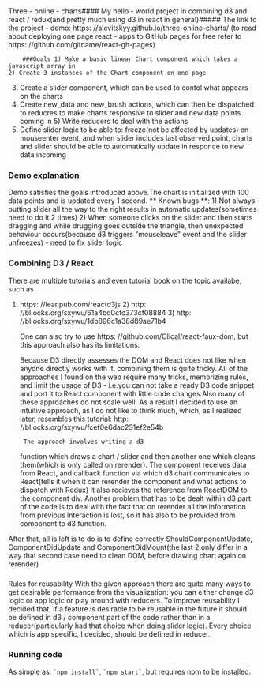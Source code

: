 #
Three - online - charts#### My hello - world project in combining d3 and react / redux(and pretty much using d3 in react in general)##### The link to the project - demo: https: //alevitskyy.github.io/three-online-charts/
    (to read about deploying one page react - apps to GitHub pages
        for free refer to https: //github.com/gitname/react-gh-pages)

        ###Goals 1) Make a basic linear Chart component which takes a javascript array in
    2) Create 3 instances of the Chart component on one page
3) Create a slider component, which can be used to contol what appears on the charts
4) Create new_data and new_brush actions, which can then be dispatched to reducres to make charts responsive to slider and new data points coming in
    5) Write reducers to deal with the actions
6) Define slider logic to be able to: freeze(not be affected by updates) on mouseenter event, and when slider includes last observed point, charts and slider should be able to automatically update in responce to new data incoming

### Demo explanation
Demo satisfies the goals introduced above.The chart is initialized with 100 data points and is updated every 1 second. **
    Known bugs **:
    1) Not always putting slider all the way to the right results in automatic updates(sometimes need to do it 2 times)
2) When someone clicks on the slider and then starts dragging and
while drugging goes outside the triangle, then unexpected behaviour occurs(because d3 triggers "mouseleave"
    event and the slider unfreezes) - need to fix slider logic

### Combining D3 / React
There are multiple tutorials and even tutorial book on the topic availabe, such as
1) https: //leanpub.com/reactd3js
    2) http: //bl.ocks.org/sxywu/61a4bd0cfc373cf08884
    3) http: //bl.ocks.org/sxywu/1db896c1a38d89ae71b4

    One can also
try to use https: //github.com/Olical/react-faux-dom, but this approach also has its limitations.

    Because D3 directly assesses the DOM and React does not like when anyone directly works with it, combining them is quite tricky.
All of the approaches I found on the web require many tricks, memorizing rules, and limit the usage of D3 -
    i.e.you can not take a ready D3 code snippet and port it to React component with little code changes.Also many of these approaches do not scale well.
    As a result I decided to use an intuitive approach, as I do not like to think much, which, as I realized later, resembles this tutorial: http: //bl.ocks.org/sxywu/fcef0e6dac231ef2e54b

        The approach involves writing a d3
    function
    which draws a chart / slider and then another one which cleans them(which is only called on rerender).
The component receives data from React, and callback
function via which d3 chart communicates to React(tells it when it can rerender the component and what actions to dispatch with Redux)
It also recieves the reference from ReactDOM to the component div.
Another problem that has to be dealt within d3 part of the code is to deal with the fact that on rerender all the information from previous interaction is lost, so it has also to be provided from component to d3
function.

After that, all is left is to do is to define correctly ShouldComponentUpdate, ComponentDidUpdate and ComponentDidMount(the last 2 only differ in a way that second
    case need to clean DOM, before drawing chart again on rerender)

###
Rules
for reusability
With the given approach there are quite many ways to get desirable performance from the visualization: you can either change d3 logic or app logic or play around with reducers.
To improve reusability I decided that,
if a feature is desirable to be reusable in the future it should be defined in d3 / component part of the code rather than in a reducer(particularly had that choice when doing slider logic).
Every choice which is app specific, I decided, should be defined in reducer.

### Running code
As simple as: ``
`npm install`
``, ``
`npm start`
``, but requires npm to be installed.